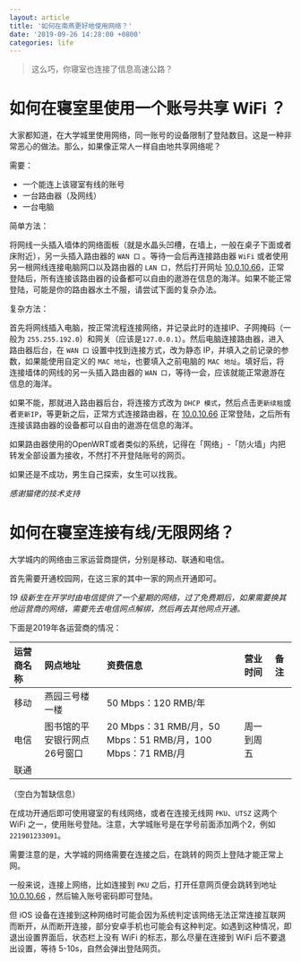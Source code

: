 ```yaml
---
layout: article
title: '如何在南燕更好地使用网络？'
date: '2019-09-26 14:28:00 +0800'
categories: life
---
```


> 这么巧，你寝室也连接了信息高速公路？

<!--more-->

# 如何在寝室里使用一个账号共享 WiFi ？

大家都知道，在大学城里使用网络，同一账号的设备限制了登陆数目。这是一种非常恶心的做法。那么，如果像正常人一样自由地共享网络呢？

需要：

* 一个能连上该寝室有线的账号
* 一台路由器（及网线）
* 一台电脑

简单方法：

将网线一头插入墙体的网络面板（就是水晶头凹槽，在墙上，一般在桌子下面或者床附近），另一头插入路由器的 `WAN 口` 。等待一会后再连接路由器 `WiFi` 或者使用另一根网线连接电脑网口以及路由器的 `LAN 口`，然后打开网址 [10.0.10.66](10.0.10.66)，正常登陆后，所有连接该路由器的设备都可以自由的遨游在信息的海洋。如果不能正常登陆，可能是你的路由器水土不服，请尝试下面的复杂办法。

复杂方法：

首先将网线插入电脑，按正常流程连接网络，并记录此时的连接IP、子网掩码（一般为 `255.255.192.0`）和网关（应该是`127.0.0.1`）。然后电脑连接路由器，进入路由器后台，在 `WAN 口` 设置中找到连接方式，改为静态 IP，并填入之前记录的参数，如果能使用自定义的 `MAC 地址`，也要填入之前电脑的 `MAC 地址`。填好后，将连接墙体的网线的另一头插入路由器的 `WAN 口`，等待一会，应该就能正常遨游在信息的海洋。

如果不能，那就进入路由器后台，将连接方式改为 `DHCP 模式`，然后点击`更新续租`或者`更新IP`，等更新之后，正常方式连接路由器，在 [10.0.10.66](10.0.10.66) 正常登陆，之后所有连接该路由器的设备都可以自由的遨游在信息的海洋。

如果路由器使用的OpenWRT或者类似的系统，记得在「网络」-「防火墙」内把转发全部设置为接收，不然打不开登陆账号的网页。

如果还是不成功，男生自己探索，女生可以找我。

_感谢猫佬的技术支持_

# 如何在寝室连接有线/无限网络？

大学城内的网络由三家运营商提供，分别是移动、联通和电信。

首先需要开通校园网，在这三家的其中一家的网点开通即可。

_19 级新生在开学时由电信提供了一个星期的网络，过了免费期后，如果需要换其他运营商的网络，需要先去电信网点解绑，然后再去其他网点开通。_

下面是2019年各运营商的情况：

| 运营商名称 | 网点地址 | 资费信息 | 营业时间 | 备注 |
| :--- | :--- | :--- | :--- | :--- |
| 移动 | 燕园三号楼一楼 | 50 Mbps：120 RMB/年 |  |  |
| 电信 | 图书馆的平安银行网点26号窗口 | 20 Mbps：31 RMB/月，50 Mbps：51 RMB/月，100 Mbps：71 RMB/月 | 周一到周五 |  |
| 联通 |  |  |  |  |

（空白为暂缺信息）

在成功开通后即可使用寝室的有线网络，或者在连接无线网 `PKU`、`UTSZ` 这两个 WiFi 之一，使用账号登陆。注意，大学城账号是在学号前面添加两个2，例如 `221901233091`。

需要注意的是，大学城的网络需要在连接之后，在跳转的网页上登陆才能正常上网。

一般来说，连接上网络，比如连接到 `PKU` 之后，打开任意网页便会跳转到地址 [10.0.10.66](10.0.10.66) ，然后输入账号密码即可登陆。

但 iOS 设备在连接到这种网络时可能会因为系统判定该网络无法正常连接互联网而断开，从而断开连接，部分安卓手机也可能会有这种判定。如遇到这种情况，即退出设置界面后，状态栏上没有 WiFi 的标志，那么尽量在连接到 WiFi 后不要退出设置，等待 5-10s，自然会弹出登陆网页。
